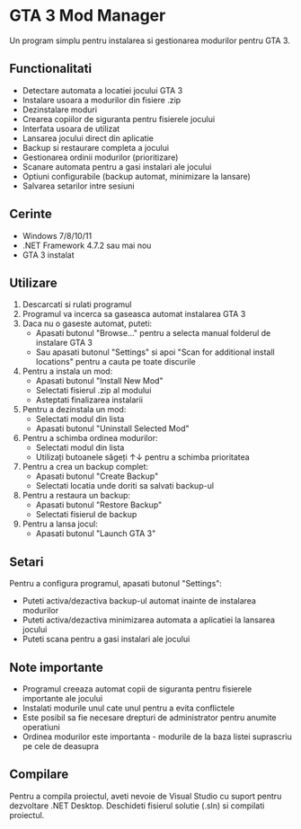 # GTA 3 Mod Manager

Un program simplu pentru instalarea si gestionarea modurilor pentru GTA 3.

## Functionalitati

- Detectare automata a locatiei jocului GTA 3
- Instalare usoara a modurilor din fisiere .zip
- Dezinstalare moduri
- Crearea copiilor de siguranta pentru fisierele jocului
- Interfata usoara de utilizat
- Lansarea jocului direct din aplicatie
- Backup si restaurare completa a jocului
- Gestionarea ordinii modurilor (prioritizare)
- Scanare automata pentru a gasi instalari ale jocului
- Optiuni configurabile (backup automat, minimizare la lansare)
- Salvarea setarilor intre sesiuni

## Cerinte

- Windows 7/8/10/11
- .NET Framework 4.7.2 sau mai nou
- GTA 3 instalat

## Utilizare

1. Descarcati si rulati programul
2. Programul va incerca sa gaseasca automat instalarea GTA 3
3. Daca nu o gaseste automat, puteti:
   - Apasati butonul "Browse..." pentru a selecta manual folderul de instalare GTA 3
   - Sau apasati butonul "Settings" si apoi "Scan for additional install locations" pentru a cauta pe toate discurile
4. Pentru a instala un mod:
   - Apasati butonul "Install New Mod"
   - Selectati fisierul .zip al modului
   - Asteptati finalizarea instalarii
5. Pentru a dezinstala un mod:
   - Selectati modul din lista
   - Apasati butonul "Uninstall Selected Mod"
6. Pentru a schimba ordinea modurilor:
   - Selectati modul din lista
   - Utilizați butoanele săgeți ↑↓ pentru a schimba prioritatea
7. Pentru a crea un backup complet:
   - Apasati butonul "Create Backup"
   - Selectati locatia unde doriti sa salvati backup-ul
8. Pentru a restaura un backup:
   - Apasati butonul "Restore Backup"
   - Selectati fisierul de backup
9. Pentru a lansa jocul:
   - Apasati butonul "Launch GTA 3"

## Setari

Pentru a configura programul, apasati butonul "Settings":
- Puteti activa/dezactiva backup-ul automat inainte de instalarea modurilor
- Puteti activa/dezactiva minimizarea automata a aplicatiei la lansarea jocului
- Puteti scana pentru a gasi instalari ale jocului

## Note importante

- Programul creeaza automat copii de siguranta pentru fisierele importante ale jocului
- Instalati modurile unul cate unul pentru a evita conflictele
- Este posibil sa fie necesare drepturi de administrator pentru anumite operatiuni
- Ordinea modurilor este importanta - modurile de la baza listei suprascriu pe cele de deasupra

## Compilare

Pentru a compila proiectul, aveti nevoie de Visual Studio cu suport pentru dezvoltare .NET Desktop. Deschideti fisierul solutie (.sln) si compilati proiectul. 